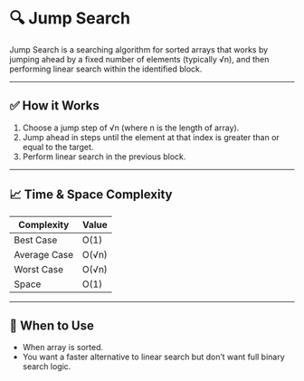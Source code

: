 # 🔍 Jump Search

Jump Search is a searching algorithm for sorted arrays that works by jumping ahead by a fixed number of elements (typically √n), and then performing linear search within the identified block.

---

## ✅ How it Works
1. Choose a jump step of √n (where n is the length of array).
2. Jump ahead in steps until the element at that index is greater than or equal to the target.
3. Perform linear search in the previous block.

---

## 📈 Time & Space Complexity

| Complexity      | Value           |
|----------------|-----------------|
| Best Case       | O(1)            |
| Average Case    | O(√n)           |
| Worst Case      | O(√n)           |
| Space           | O(1)            |

---

## 🧠 When to Use
- When array is sorted.
- You want a faster alternative to linear search but don’t want full binary search logic.
